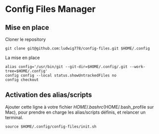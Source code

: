 # Config Files Manager

## Mise en place

Cloner le repository

```
git clone git@github.com:ludwig778/config-files.git $HOME/.config
```

La mise en place

```
alias config='/usr/bin/git --git-dir=$HOME/.config/.git --work-tree=$HOME/.config'
config config --local status.showUntrackedFiles no
config checkout
```

## Activation des alias/scripts

Ajouter cette ligne à votre fichier $HOME/.bashrc ($HOME/.bash_profile sur Mac), pour prendre en charge les alias/scripts définis, et relancer un terminal.

```
source $HOME/.config/config-files/init.sh
```

